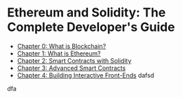 # Ethereum and Solidity: The Complete Developer's Guide

- [Chapter 0: What is Blockchain?](Chapter0-Blockchain/README.md)
- [Chapter 1: What is Ethereum?](Chapter1-Introduction/README.md)
- [Chapter 2: Smart Contracts with Solidity](Chapter2-Solidity-Smart-Contract/README.md)
- [Chapter 3: Advanced Smart Contracts](Chapter3-Advanced-Smart-Contracts/README.md)
- [Chapter 4: Building Interactive Front-Ends]()
dafsd
<!--

## Chapter 4: Building Interactive Front-Ends
## Chapter 5: Real Projects with Ethereum
## Chapter 6: Ethereum Project Infrastructure
## Chapter 7: Advanced Multi-Page Front-Ends
## Chapter 8: Appendix: Basic React
## Chapter 9: Extra
-->
dfa
